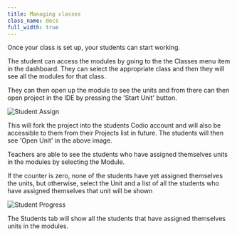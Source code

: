 ```yaml
---
title: Managing classes
class_name: docs
full_width: true
---
```


Once your class is set up, your students can start working.

The student can access the modules by going to the the Classes menu item in the dashboard. They can select the appropriate class and then they will see all the modules for that class. 

They can then open up the module to see the units and from there can then open project in the IDE by pressing the 'Start Unit' button.

![Student Assign](/img/docs/class_start.png)

This will fork the project into the students Codio account and will also be accessible to them from their Projects list in future. The students will then see 'Open Unit' in the above image.

Teachers are able to see the students who have assigned themselves units in the modules by selecting the Module.

If the counter is zero, none of the students have yet assigned themselves the units, but otherwise, select the Unit and a list of all the students who have assigned themselves that unit will be shown

![Student Progress](/img/docs/student_progress.png)

The Students tab will show all the students that have assigned themselves units in the modules.